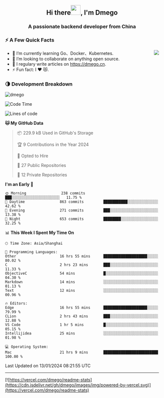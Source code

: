 <h2 align="center">Hi there<img src="https://cdn.jsdelivr.net/gh/dmego/images/img/Hi.gif" height="32" />, I'm Dmego </h2>
<h3 align="center">A passionate backend developer from China</h3>

### ⚡️ A Few Quick Facts

<img align="right" src="https://readme-stats-dmego.vercel.app/api?username=dmego&show_icons=true&icon_color=1573B3&hide_title=true&text_color=718096&bg_color=00000000&hide_border=true"/>

<ul>
    <li> 🌱 I’m currently learning Go、Docker、Kubernetes.</li>
    <li> 👯 I’m looking to collaborate on anything open source.</li>
    <li> 📝 I regulary write articles on <a href="https://dmego.cn">https://dmego.cn</a>.</li>
    <li> ⚡ Fun fact: I ❤️ 😻.</li>
</ul>

### 🌗 Development Breakdown

<img src="https://komarev.com/ghpvc/?username=dmego" alt="dmego" />

<!--START_SECTION:waka-->
![Code Time](http://img.shields.io/badge/Code%20Time-2%2C472%20hrs%2034%20mins-blue)

![Lines of code](https://img.shields.io/badge/From%20Hello%20World%20I%27ve%20Written-685.1%20thousand%20lines%20of%20code-blue)

**🐱 My GitHub Data** 

> 📦 229.9 kB Used in GitHub's Storage 
 > 
> 🏆 9 Contributions in the Year 2024
 > 
> 💼 Opted to Hire
 > 
> 📜 27 Public Repositories 
 > 
> 🔑 12 Private Repositories 
 > 
**I'm an Early 🐤** 

```text
🌞 Morning                238 commits         ███░░░░░░░░░░░░░░░░░░░░░░   11.75 % 
🌆 Daytime                863 commits         ███████████░░░░░░░░░░░░░░   42.62 % 
🌃 Evening                271 commits         ███░░░░░░░░░░░░░░░░░░░░░░   13.38 % 
🌙 Night                  653 commits         ████████░░░░░░░░░░░░░░░░░   32.25 % 
```


📊 **This Week I Spent My Time On** 

```text
🕑︎ Time Zone: Asia/Shanghai

💬 Programming Languages: 
Other                    16 hrs 55 mins      ████████████████████░░░░░   80.02 % 
C                        2 hrs 23 mins       ███░░░░░░░░░░░░░░░░░░░░░░   11.33 % 
ObjectiveC               54 mins             █░░░░░░░░░░░░░░░░░░░░░░░░   04.30 % 
Markdown                 14 mins             ░░░░░░░░░░░░░░░░░░░░░░░░░   01.13 % 
Text                     12 mins             ░░░░░░░░░░░░░░░░░░░░░░░░░   00.96 % 

🔥 Editors: 
Edge                     16 hrs 55 mins      ████████████████████░░░░░   79.99 % 
CLion                    2 hrs 43 mins       ███░░░░░░░░░░░░░░░░░░░░░░   12.88 % 
VS Code                  1 hr 5 mins         █░░░░░░░░░░░░░░░░░░░░░░░░   05.15 % 
Intellijidea             25 mins             ░░░░░░░░░░░░░░░░░░░░░░░░░   01.98 % 

💻 Operating System: 
Mac                      21 hrs 9 mins       █████████████████████████   100.00 % 
```


 Last Updated on 13/01/2024 08:21:55 UTC
<!--END_SECTION:waka-->

---

[![https://vercel.com/dmego/readme-stats](https://cdn.jsdelivr.net/gh/dmego/images/img/powered-by-vercel.svg)](https://vercel.com/dmego/readme-stats)

